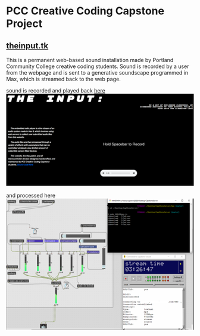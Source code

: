 # PCC Creative Coding Capstone Project
## [theinput.tk](https://capstone-public-server.herokuapp.com/)

This is a permanent web-based sound installation made by Portland Community College creative coding students. Sound is recorded by a user from the webpage and is sent to a generative soundscape programmed in Max, which is streamed back to the web page.

sound is recorded and played back [here](https://capstone-public-server.herokuapp.com/)
![webpage screenshot](https://github.com/edubz/CapStoneServer/blob/master/screenshot2.png)

and processed here
![max patch screenshot](https://github.com/edubz/CapStoneServer/blob/master/screenshot.png)